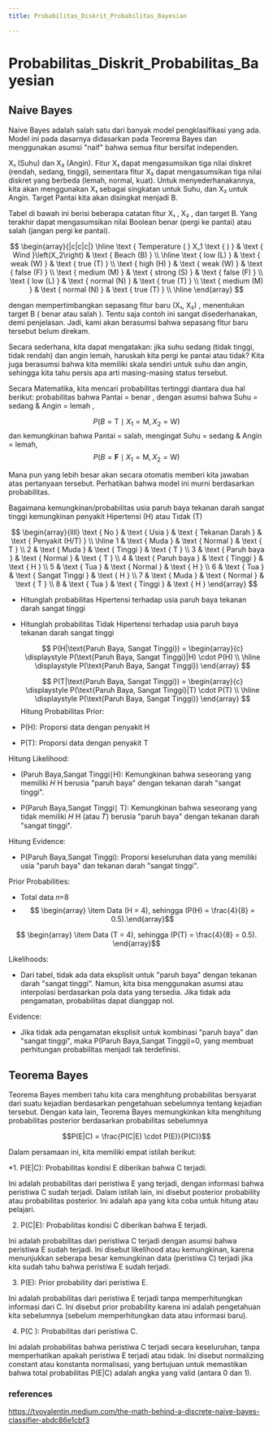 ```yaml
---
title: Probabilitas_Diskrit_Probabilitas_Bayesian

---
```

# Probabilitas_Diskrit_Probabilitas_Bayesian
## Naive Bayes
Naive Bayes adalah salah satu dari banyak model pengklasifikasi yang ada. Model ini pada dasarnya didasarkan pada Teorema Bayes dan menggunakan asumsi "naif" bahwa semua fitur bersifat independen.

X₁ (Suhu) dan X₂ (Angin). Fitur X₁ dapat mengasumsikan tiga nilai diskret (rendah, sedang, tinggi), sementara fitur X₂ dapat mengasumsikan tiga nilai diskret yang berbeda (lemah, normal, kuat). Untuk menyederhanakannya, kita akan menggunakan X₁ sebagai singkatan untuk Suhu, dan X₂ untuk Angin. Target Pantai kita akan disingkat menjadi B.

Tabel di bawah ini berisi beberapa catatan fitur X₁ , X₂ , dan target B. Yang terakhir dapat mengasumsikan nilai Boolean benar (pergi ke pantai) atau salah (jangan pergi ke pantai).

$$
\begin{array}{|c|c|c|}
\hline \text { Temperature ( } X_1 \text { ) } & \text { Wind }\left(X_2\right) & \text { Beach (B) } \\
\hline \text { low (L) } & \text { weak (W) } & \text { true (T) } \\
\text { high (H) } & \text { weak (W) } & \text { false (F) } \\
\text { medium (M) } & \text { strong (S) } & \text { false (F) } \\
\text { low (L) } & \text { normal (N) } & \text { true (T) } \\
\text { medium (M) } & \text { normal (N) } & \text { true (T) } \\
\hline
\end{array}
$$

dengan mempertimbangkan sepasang fitur baru (X₁, X₂) , menentukan target B ( benar atau salah ). Tentu saja contoh ini sangat disederhanakan, demi penjelasan. Jadi, kami akan berasumsi bahwa sepasang fitur baru tersebut belum direkam.

Secara sederhana, kita dapat mengatakan: jika suhu sedang (tidak tinggi, tidak rendah) dan angin lemah, haruskah kita pergi ke pantai atau tidak? Kita juga berasumsi bahwa kita memiliki skala sendiri untuk suhu dan angin, sehingga kita tahu persis apa arti masing-masing status tersebut.

Secara Matematika, kita mencari probabilitas tertinggi diantara dua hal berikut: probabilitas bahwa Pantai = benar , dengan asumsi bahwa Suhu = sedang & Angin = lemah ,

$$
P\left(B=\mathrm{T} \mid X_1=\mathrm{M}, X_2=\mathrm{W}\right)
$$
dan kemungkinan bahwa Pantai $=$ salah, mengingat Suhu $=$ sedang \& Angin $=$ lemah,
$$
P\left(B=\mathbf{F} \mid X_1=\mathrm{M}, X_2=\mathrm{W}\right)
$$

Mana pun yang lebih besar akan secara otomatis memberi kita jawaban atas pertanyaan tersebut. Perhatikan bahwa model ini murni berdasarkan probabilitas.

Bagaimana kemungkinan/probabilitas usia paruh baya tekanan darah sangat tinggi kemungkinan penyakit Hipertensi (H) atau Tidak (T)

$$
\begin{array}{llll}
\text { No } & \text { Usia } & \text { Tekanan Darah } & \text { Penyakit (H/T) } \\
\hline 1 & \text { Muda } & \text { Normal } & \text { T } \\
2 & \text { Muda } & \text { Tinggi } & \text { T } \\
3 & \text { Paruh baya } & \text { Normal } & \text { T } \\
4 & \text { Paruh baya } & \text { Tinggi } & \text { H } \\
5 & \text { Tua } & \text { Normal } & \text { H } \\
6 & \text { Tua } & \text { Sangat Tinggi } & \text { H } \\
7 & \text { Muda } & \text { Normal } & \text { T } \\
8 & \text { Tua } & \text { Tinggi } & \text { H }
\end{array}
$$

* Hitunglah probabilitas Hipertensi terhadap usia paruh baya tekanan darah sangat tinggi

* Hitunglah probabilitas Tidak  Hipertensi terhadap usia paruh baya tekanan darah sangat tinggi

  $$
    P(H|\text{Paruh Baya, Sangat Tinggi}) = 
    \begin{array}{c}
        \displaystyle P(\text{Paruh Baya, Sangat Tinggi}|H) \cdot P(H) \\ 
        \hline 
        \displaystyle P(\text{Paruh Baya, Sangat Tinggi})
    \end{array}
    $$
    
    
     $$
    P(T|\text{Paruh Baya, Sangat Tinggi}) = 
    \begin{array}{c}
        \displaystyle P(\text{Paruh Baya, Sangat Tinggi}|T) \cdot P(T) \\ 
        \hline 
        \displaystyle P(\text{Paruh Baya, Sangat Tinggi})
    \end{array}
    $$
Hitung Probabilitas Prior:
* P(H): Proporsi data dengan penyakit H
* P(T): Proporsi data dengan penyakit T

Hitung Likelihood:

* (Paruh Baya,Sangat Tinggi∣H): Kemungkinan bahwa seseorang yang memiliki 
𝐻 H berusia "paruh baya" dengan tekanan darah "sangat tinggi".

* P(Paruh Baya,Sangat Tinggi∣ T): Kemungkinan bahwa seseorang yang tidak memiliki 𝐻
H (atau 𝑇) berusia "paruh baya" dengan tekanan darah "sangat tinggi".

Hitung Evidence:

* P(Paruh Baya,Sangat Tinggi): Proporsi keseluruhan data yang memiliki usia "paruh baya" dan tekanan darah "sangat tinggi".

Prior Probabilities:
* Total data 𝑛=8
* $$ \begin{array}
    \item Data (H = 4), sehingga (P(H) = \frac{4}{8} = 0.5).\end{array}$$
    
 $$ \begin{array}  
    \item Data (T = 4), sehingga (P(T) = \frac{4}{8} = 0.5).
\end{array}$$

Likelihoods:
* Dari tabel, tidak ada data eksplisit untuk "paruh baya" dengan tekanan darah "sangat tinggi". Namun, kita bisa menggunakan asumsi atau interpolasi berdasarkan pola data yang tersedia. Jika tidak ada pengamatan, probabilitas dapat dianggap nol.

Evidence:
* Jika tidak ada pengamatan eksplisit untuk kombinasi "paruh baya" dan "sangat tinggi", maka 
P(Paruh Baya,Sangat Tinggi)=0, yang membuat perhitungan probabilitas menjadi tak terdefinisi.




## Teorema Bayes
Teorema Bayes memberi tahu kita cara menghitung probabilitas bersyarat dari suatu kejadian berdasarkan pengetahuan sebelumnya tentang kejadian tersebut. Dengan kata lain, Teorema Bayes memungkinkan kita menghitung probabilitas posterior berdasarkan probabilitas sebelumnya 

$$P(E|C) = \frac{P(C|E) \cdot P(E)}{P(C)}$$

Dalam persamaan ini, kita memiliki empat istilah berikut:

*1. P(E|C): Probabilitas kondisi E diberikan bahwa C terjadi.

Ini adalah probabilitas dari peristiwa E yang terjadi, dengan informasi bahwa peristiwa C sudah terjadi. Dalam istilah lain, ini disebut posterior probability atau probabilitas posterior. Ini adalah apa yang kita coba untuk hitung atau pelajari.

2. P(C|E): Probabilitas kondisi C diberikan bahwa E terjadi.

Ini adalah probabilitas dari peristiwa C terjadi dengan asumsi bahwa peristiwa E sudah terjadi. Ini disebut likelihood atau kemungkinan, karena menunjukkan seberapa besar kemungkinan data (peristiwa C) terjadi jika kita sudah tahu bahwa peristiwa E sudah terjadi.

3. P(E): Prior probability dari peristiwa E.

Ini adalah probabilitas dari peristiwa E terjadi tanpa memperhitungkan informasi dari C. Ini disebut prior probability karena ini adalah pengetahuan kita sebelumnya (sebelum memperhitungkan data atau informasi baru).

4. P(C ): Probabilitas dari peristiwa C.

Ini adalah probabilitas bahwa peristiwa C terjadi secara keseluruhan, tanpa memperhatikan apakah peristiwa E terjadi atau tidak. Ini disebut normalizing constant atau konstanta normalisasi, yang bertujuan untuk memastikan bahwa total probabilitas P(E|C) adalah angka yang valid (antara 0 dan 1).

### references
https://tvovalentin.medium.com/the-math-behind-a-discrete-naive-bayes-classifier-abdc86e1cbf3